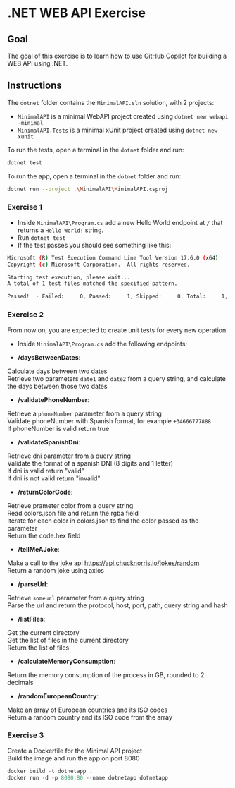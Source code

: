 # .NET WEB API Exercise

## Goal

The goal of this exercise is to learn how to use GitHub Copilot for building a WEB API using .NET.

## Instructions

The `dotnet` folder contains the `MinimalAPI.sln` solution, with 2 projects:

- `MinimalAPI` is a minimal WebAPI project created using `dotnet new webapi -minimal`
- `MinimalAPI.Tests` is a minimal xUnit project created using `dotnet new xunit`

To run the tests, open a terminal in the `dotnet` folder and run:

``` bash
dotnet test
```

To run the app, open a terminal in the `dotnet` folder and run:

``` bash
dotnet run --project .\MinimalAPI\MinimalAPI.csproj
```

### Exercise 1

- Inside `MinimalAPI\Program.cs` add a new Hello World endpoint at `/` that returns a `Hello World!` string.
- Run `dotnet test`
- If the test passes you should see something like this:

``` bash
Microsoft (R) Test Execution Command Line Tool Version 17.6.0 (x64)
Copyright (c) Microsoft Corporation.  All rights reserved.

Starting test execution, please wait...
A total of 1 test files matched the specified pattern.

Passed!  - Failed:     0, Passed:     1, Skipped:     0, Total:     1, Duration: < 1 ms - MinimalAPI.Tests.dll
```

### Exercise 2

From now on, you are expected to create unit tests for every new operation.

- Inside `MinimalAPI\Program.cs` add the following endpoints:

- **/daysBetweenDates**: 

Calculate days between two dates<br />
Retrieve two parameters `date1` and `date2` from a query string, and calculate the days between those two dates<br />

- **/validatePhoneNumber**: 

Retrieve a `phoneNumber` parameter from a query string<br />
Validate phoneNumber with Spanish format, for example `+34666777888`<br />
If phoneNumber is valid return true<br />

- **/validateSpanishDni**:

Retrieve dni parameter from a query string<br />
Validate the format of a spanish DNI (8 digits and 1 letter)<br />
If dni is valid return "valid"<br />
If dni is not valid return "invalid"<br />

- **/returnColorCode**:

Retrieve prameter color from a query string<br />
Read colors.json file and return the rgba field<br />
Iterate for each color in colors.json to find the color passed as the parameter<br />
Return the code.hex field<br />

- **/tellMeAJoke**:

Make a call to the joke api https://api.chucknorris.io/jokes/random<br />
Return a random joke using axios<br />
        
- **/parseUrl**:

Retrieve `someurl` parameter from a query string<br />
Parse the url and return the protocol, host, port, path, query string and hash<br />

- **/listFiles**:

Get the current directory<br />
Get the list of files in the current directory<br />
Return the list of files<br />

- **/calculateMemoryConsumption**:

Return the memory consumption of the process in GB, rounded to 2 decimals

- **/randomEuropeanCountry**:

Make an array of European countries and its ISO codes<br />
Return a random country and its ISO code from the array<br />

### Exercise 3

Create a Dockerfile for the Minimal API project<br />
Build the image and run the app on port 8080

``` powershell
docker build -t dotnetapp .
docker run -d -p 8080:80 --name dotnetapp dotnetapp
```
